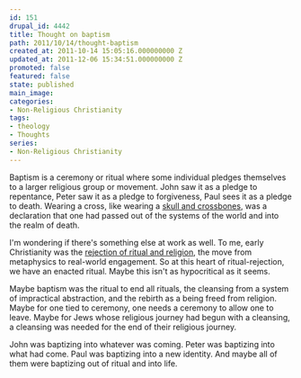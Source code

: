 ```yaml
---
id: 151
drupal_id: 4442
title: Thought on baptism
path: 2011/10/14/thought-baptism
created_at: 2011-10-14 15:05:16.000000000 Z
updated_at: 2011-12-06 15:34:51.000000000 Z
promoted: false
featured: false
state: published
main_image: 
categories:
- Non-Religious Christianity
tags:
- theology
- Thoughts
series:
- Non-Religious Christianity
---
```

Baptism is a ceremony or ritual where some individual pledges themselves to a larger religious group or movement. John saw it as a pledge to repentance, Peter saw it as a pledge to forgiveness, Paul sees it as a pledge to death. Wearing a cross, like wearing a <a href="http://www.kesterbrewin.com/2011/08/18/now-i-am-become-death-the-jolly-roger/">skull and crossbones</a>, was a declaration that one had passed out of the systems of the world and into the realm of death.

I'm wondering if there's something else at work as well. To me, early Christianity was the <a href="http://micahredding.com/blog/2011/10/02/christianity-against-religion">rejection of ritual and religion</a>, the move from metaphysics to real-world engagement. So at this heart of ritual-rejection, we have an enacted ritual. Maybe this isn't as hypocritical as it seems.

Maybe baptism was the ritual to end all rituals, the cleansing from a system of impractical abstraction, and the rebirth as a being freed from religion. Maybe for one tied to ceremony, one needs a ceremony to allow one to leave. Maybe for Jews whose religious journey had begun with a cleansing, a cleansing was needed for the end of their religious journey. 

John was baptizing into whatever was coming. Peter was baptizing into what had come. Paul was baptizing into a new identity. And maybe all of them were baptizing out of ritual and into life.
